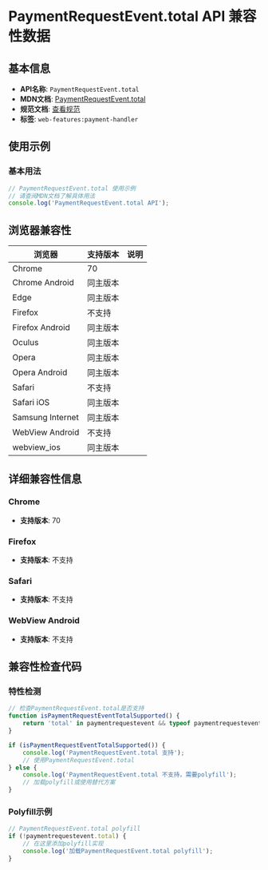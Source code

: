 # PaymentRequestEvent.total API 兼容性数据

## 基本信息

- **API名称**: `PaymentRequestEvent.total`
- **MDN文档**: [PaymentRequestEvent.total](https://developer.mozilla.org/docs/Web/API/PaymentRequestEvent/total)
- **规范文档**: [查看规范](https://w3c.github.io/payment-handler/#dom-paymentrequestevent-total)
- **标签**: `web-features:payment-handler`

## 使用示例

### 基本用法

```javascript
// PaymentRequestEvent.total 使用示例
// 请查阅MDN文档了解具体用法
console.log('PaymentRequestEvent.total API');
```

## 浏览器兼容性

| 浏览器 | 支持版本 | 说明 |
|--------|----------|------|
| Chrome | 70 |  |
| Chrome Android | 同主版本 |  |
| Edge | 同主版本 |  |
| Firefox | 不支持 |  |
| Firefox Android | 同主版本 |  |
| Oculus | 同主版本 |  |
| Opera | 同主版本 |  |
| Opera Android | 同主版本 |  |
| Safari | 不支持 |  |
| Safari iOS | 同主版本 |  |
| Samsung Internet | 同主版本 |  |
| WebView Android | 不支持 |  |
| webview_ios | 同主版本 |  |

## 详细兼容性信息

### Chrome

- **支持版本**: 70

### Firefox

- **支持版本**: 不支持

### Safari

- **支持版本**: 不支持

### WebView Android

- **支持版本**: 不支持

## 兼容性检查代码

### 特性检测

```javascript
// 检查PaymentRequestEvent.total是否支持
function isPaymentRequestEventTotalSupported() {
    return 'total' in paymentrequestevent && typeof paymentrequestevent.total === 'function';
}

if (isPaymentRequestEventTotalSupported()) {
    console.log('PaymentRequestEvent.total 支持');
    // 使用PaymentRequestEvent.total
} else {
    console.log('PaymentRequestEvent.total 不支持，需要polyfill');
    // 加载polyfill或使用替代方案
}
```

### Polyfill示例

```javascript
// PaymentRequestEvent.total polyfill
if (!paymentrequestevent.total) {
    // 在这里添加polyfill实现
    console.log('加载PaymentRequestEvent.total polyfill');
}
```

